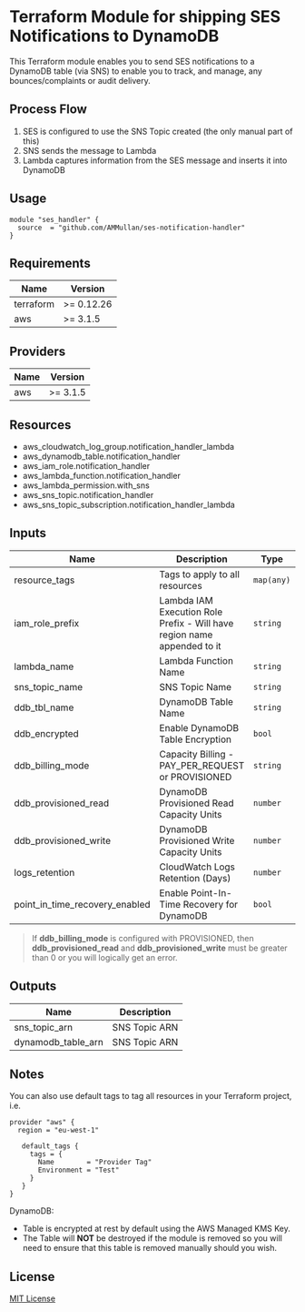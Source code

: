 # Terraform Module for shipping SES Notifications to DynamoDB

This Terraform module enables you to send SES notifications to a DynamoDB table (via SNS) to enable you to track, and manage, any bounces/complaints or audit delivery.

## Process Flow
1. SES is configured to use the SNS Topic created (the only manual part of this)
2. SNS sends the message to Lambda
3. Lambda captures information from the SES message and inserts it into DynamoDB

## Usage
```hcl
module "ses_handler" {
  source  = "github.com/AMMullan/ses-notification-handler"
}
```

## Requirements

| Name | Version |
|------|---------|
| terraform | >= 0.12.26 |
| aws | >= 3.1.5 |

## Providers

| Name | Version |
|------|---------|
| aws | >= 3.1.5 |

## Resources
* aws_cloudwatch_log_group.notification_handler_lambda
* aws_dynamodb_table.notification_handler
* aws_iam_role.notification_handler
* aws_lambda_function.notification_handler
* aws_lambda_permission.with_sns
* aws_sns_topic.notification_handler
* aws_sns_topic_subscription.notification_handler_lambda

## Inputs

| Name | Description | Type | Default | Required |
|------|-------------|------|---------|----------|
| resource\_tags | Tags to apply to all resources | `map(any)` | {} | no |
| iam\_role\_prefix | Lambda IAM Execution Role Prefix - Will have region name appended to it | `string` | SESNotificationHandler | no |
| lambda\_name | Lambda Function Name | `string` | SESNotificationHandler | no |
| sns\_topic\_name | SNS Topic Name | `string` | SESNotificationHandler | no |
| ddb\_tbl\_name | DynamoDB Table Name | `string` | SESNotificationHandler | no |
| ddb\_encrypted | Enable DynamoDB Table Encryption | `bool` | true | no |
| ddb\_billing\_mode | Capacity Billing - PAY_PER_REQUEST or PROVISIONED | `string` | PAY_PER_REQUEST | no |
| ddb\_provisioned\_read | DynamoDB Provisioned Read Capacity Units | `number` | 0 | no |
| ddb\_provisioned\_write | DynamoDB Provisioned Write Capacity Units | `number` | 0 | no |
| logs\_retention | CloudWatch Logs Retention (Days) | `number` | 180 | no |
| point\_in\_time\_recovery\_enabled | Enable Point-In-Time Recovery for DynamoDB | `bool` | false | no |

> If **ddb_billing_mode** is configured with PROVISIONED, then **ddb_provisioned_read** and **ddb_provisioned_write** must be greater than 0 or you will logically get an error.

## Outputs

| Name | Description |
|------|-------------|
| sns\_topic\_arn | SNS Topic ARN |
| dynamodb\_table\_arn | SNS Topic ARN |

## Notes
You can also use default tags to tag all resources in your Terraform project, i.e.
```hcl
provider "aws" {
  region = "eu-west-1"

   default_tags {
     tags = {
       Name        = "Provider Tag"
       Environment = "Test"
     }
   }
}
```
DynamoDB:
 * Table is encrypted at rest by default using the AWS Managed KMS Key.
 * The Table will **NOT** be destroyed if the module is removed so you will need to ensure that this table is removed manually should you wish.

## License

[MIT License](LICENSE)

